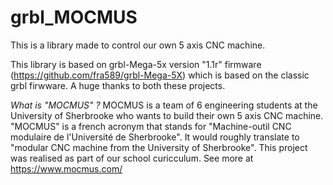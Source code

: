 # grbl_MOCMUS
This is a library made to control our own 5 axis CNC machine.


This library is based on grbl-Mega-5x version "1.1r" firmware (https://github.com/fra589/grbl-Mega-5X) which is based on the classic grbl firwware. A huge thanks to both these projects.



*What is "MOCMUS" ?*
MOCMUS is a team of 6 engineering students at the University of Sherbrooke who wants to build their own 5 axis CNC machine. "MOCMUS" is a french acronym that stands for "Machine-outil CNC modulaire de l'Université de Sherbrooke". It would roughly translate to "modular CNC machine from the University of Sherbrooke". This project was realised as part of our school curicculum. 
See more at https://www.mocmus.com/

